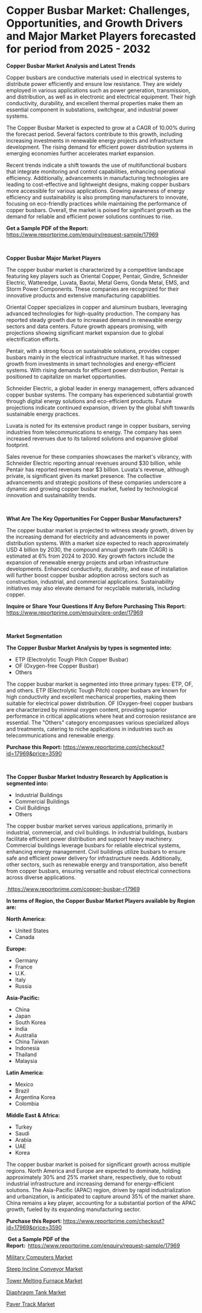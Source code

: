<p><h1>Copper Busbar Market: Challenges, Opportunities, and Growth Drivers and Major Market Players forecasted for period from 2025 - 2032</h1></p><p><strong>Copper Busbar Market Analysis and Latest Trends</strong></p>
<p><p>Copper busbars are conductive materials used in electrical systems to distribute power efficiently and ensure low resistance. They are widely employed in various applications such as power generation, transmission, and distribution, as well as in electronic and electrical equipment. Their high conductivity, durability, and excellent thermal properties make them an essential component in substations, switchgear, and industrial power systems.</p><p>The Copper Busbar Market is expected to grow at a CAGR of 10.00% during the forecast period. Several factors contribute to this growth, including increasing investments in renewable energy projects and infrastructure development. The rising demand for efficient power distribution systems in emerging economies further accelerates market expansion. </p><p>Recent trends indicate a shift towards the use of multifunctional busbars that integrate monitoring and control capabilities, enhancing operational efficiency. Additionally, advancements in manufacturing technologies are leading to cost-effective and lightweight designs, making copper busbars more accessible for various applications. Growing awareness of energy efficiency and sustainability is also prompting manufacturers to innovate, focusing on eco-friendly practices while maintaining the performance of copper busbars. Overall, the market is poised for significant growth as the demand for reliable and efficient power solutions continues to rise.</p></p>
<p><strong>Get a Sample PDF of the Report:&nbsp;</strong> <a href="https://www.reportprime.com/enquiry/request-sample/17969?utm_campaign=3521&utm_medium=2&utm_source=Github&utm_content=ia&utm_term=18032025&utm_id=copper-busbar">https://www.reportprime.com/enquiry/request-sample/17969</a></p>
<p>&nbsp;</p>
<p><strong>Copper Busbar Major Market Players</strong></p>
<p><p>The copper busbar market is characterized by a competitive landscape featuring key players such as Oriental Copper, Pentair, Gindre, Schneider Electric, Watteredge, Luvata, Baotai, Metal Gems, Gonda Metal, EMS, and Storm Power Components. These companies are recognized for their innovative products and extensive manufacturing capabilities.</p><p>Oriental Copper specializes in copper and aluminum busbars, leveraging advanced technologies for high-quality production. The company has reported steady growth due to increased demand in renewable energy sectors and data centers. Future growth appears promising, with projections showing significant market expansion due to global electrification efforts.</p><p>Pentair, with a strong focus on sustainable solutions, provides copper busbars mainly in the electrical infrastructure market. It has witnessed growth from investments in smart technologies and energy-efficient systems. With rising demands for efficient power distribution, Pentair is positioned to capitalize on market opportunities.</p><p>Schneider Electric, a global leader in energy management, offers advanced copper busbar systems. The company has experienced substantial growth through digital energy solutions and eco-efficient products. Future projections indicate continued expansion, driven by the global shift towards sustainable energy practices.</p><p>Luvata is noted for its extensive product range in copper busbars, serving industries from telecommunications to energy. The company has seen increased revenues due to its tailored solutions and expansive global footprint.</p><p>Sales revenue for these companies showcases the market's vibrancy, with Schneider Electric reporting annual revenues around $30 billion, while Pentair has reported revenues near $3 billion. Luvata's revenue, although private, is significant given its market presence. The collective advancements and strategic positions of these companies underscore a dynamic and growing copper busbar market, fueled by technological innovation and sustainability trends.</p></p>
<p>&nbsp;</p>
<p><strong>What Are The Key Opportunities For Copper Busbar Manufacturers?</strong></p>
<p><p>The copper busbar market is projected to witness steady growth, driven by the increasing demand for electricity and advancements in power distribution systems. With a market size expected to reach approximately USD 4 billion by 2030, the compound annual growth rate (CAGR) is estimated at 6% from 2024 to 2030. Key growth factors include the expansion of renewable energy projects and urban infrastructure developments. Enhanced conductivity, durability, and ease of installation will further boost copper busbar adoption across sectors such as construction, industrial, and commercial applications. Sustainability initiatives may also elevate demand for recyclable materials, including copper.</p></p>
<p><strong>Inquire or Share Your Questions If Any Before Purchasing This Report:</strong> <a href="https://www.reportprime.com/enquiry/pre-order/17969?utm_campaign=3521&utm_medium=2&utm_source=Github&utm_content=ia&utm_term=18032025&utm_id=copper-busbar">https://www.reportprime.com/enquiry/pre-order/17969</a></p>
<p>&nbsp;</p>
<p><strong>Market Segmentation</strong></p>
<p><strong>The Copper Busbar Market Analysis by types is segmented into:</strong></p>
<p><ul><li>ETP (Electrolytic Tough Pitch Copper Busbar)</li><li>OF (Oxygen-free Copper Busbar)</li><li>Others</li></ul></p>
<p><p>The copper busbar market is segmented into three primary types: ETP, OF, and others. ETP (Electrolytic Tough Pitch) copper busbars are known for high conductivity and excellent mechanical properties, making them suitable for electrical power distribution. OF (Oxygen-free) copper busbars are characterized by minimal oxygen content, providing superior performance in critical applications where heat and corrosion resistance are essential. The "Others" category encompasses various specialized alloys and treatments, catering to niche applications in industries such as telecommunications and renewable energy.</p></p>
<p><strong>Purchase this Report:&nbsp;</strong><a href="https://www.reportprime.com/checkout?id=17969&price=3590&utm_campaign=3521&utm_medium=2&utm_source=Github&utm_content=ia&utm_term=18032025&utm_id=copper-busbar">https://www.reportprime.com/checkout?id=17969&price=3590</a></p>
<p>&nbsp;</p>
<p><strong>The Copper Busbar Market Industry Research by Application is segmented into:</strong></p>
<p><ul><li>Industrial Buildings</li><li>Commercial Buildings</li><li>Civil Buildings</li><li>Others</li></ul></p>
<p><p>The copper busbar market serves various applications, primarily in industrial, commercial, and civil buildings. In industrial buildings, busbars facilitate efficient power distribution and support heavy machinery. Commercial buildings leverage busbars for reliable electrical systems, enhancing energy management. Civil buildings utilize busbars to ensure safe and efficient power delivery for infrastructure needs. Additionally, other sectors, such as renewable energy and transportation, also benefit from copper busbars, ensuring versatile and robust electrical connections across diverse applications.</p></p>
<p><a href="https://www.reportprime.com/copper-busbar-r17969?utm_campaign=3521&utm_medium=2&utm_source=Github&utm_content=ia&utm_term=18032025&utm_id=copper-busbar">&nbsp;https://www.reportprime.com/copper-busbar-r17969</a></p>
<p><strong>In terms of Region, the Copper Busbar Market Players available by Region are:</strong></p>
<p>
    <p> <strong> North America: </strong>
        <ul>
            <li>United States</li>
            <li>Canada</li>
        </ul>
        </p> 
    <p> <strong> Europe: </strong>
        <ul>
            <li>Germany</li>
            <li>France</li>
            <li>U.K.</li>
            <li>Italy</li>
            <li>Russia</li>
        </ul>
        </p> 
    <p> <strong> Asia-Pacific: </strong>
        <ul>
            <li>China</li>
            <li>Japan</li>
            <li>South Korea</li>
            <li>India</li>
            <li>Australia</li>
            <li>China Taiwan</li>
            <li>Indonesia</li>
            <li>Thailand</li>
            <li>Malaysia</li>
        </ul>
        </p> 
    <p> <strong> Latin America: </strong>
        <ul>
            <li>Mexico</li>
            <li>Brazil</li>
            <li>Argentina Korea</li>
            <li>Colombia</li>
        </ul>
        </p> 
    <p> <strong> Middle East & Africa: </strong>
        <ul>
            <li>Turkey</li>
            <li>Saudi</li>
            <li>Arabia</li>
            <li>UAE</li>
            <li>Korea</li>
        </ul>
    </p>
    </p>
<p><p>The copper busbar market is poised for significant growth across multiple regions. North America and Europe are expected to dominate, holding approximately 30% and 25% market share, respectively, due to robust industrial infrastructure and increasing demand for energy-efficient solutions. The Asia-Pacific (APAC) region, driven by rapid industrialization and urbanization, is anticipated to capture around 35% of the market share. China remains a key player, accounting for a substantial portion of the APAC growth, fueled by its expanding manufacturing sector.</p></p>
<p><strong>Purchase this Report: </strong><a href="https://www.reportprime.com/checkout?id=17969&price=3590&utm_campaign=3521&utm_medium=2&utm_source=Github&utm_content=ia&utm_term=18032025&utm_id=copper-busbar">https://www.reportprime.com/checkout?id=17969&price=3590</a></p>
<p>&nbsp;<strong>Get a Sample PDF of the Report:&nbsp;&nbsp;</strong><a href="https://www.reportprime.com/enquiry/request-sample/17969?utm_campaign=3521&utm_medium=2&utm_source=Github&utm_content=ia&utm_term=18032025&utm_id=copper-busbar">https://www.reportprime.com/enquiry/request-sample/17969</a></p>
<p><strong></strong></p>
<p><p><a href="https://github.com/shirlantosx7/Market-Research-Report-List-1/blob/main/military-computers-market.md?utm_campaign=3521&utm_medium=2&utm_source=Github&utm_content=ia&utm_term=18032025&utm_id=copper-busbar">Military Computers Market</a></p><p><a href="https://www.linkedin.com/pulse/data-global-steep-incline-conveyor-markets-share-size-growth-vvsne?utm_campaign=3521&utm_medium=2&utm_source=Github&utm_content=ia&utm_term=18032025&utm_id=copper-busbar">Steep Incline Conveyor Market</a></p><p><a href="https://www.linkedin.com/pulse/tower-melting-furnace-market-growth-projections-93-cagr-from-guc4e?utm_campaign=3521&utm_medium=2&utm_source=Github&utm_content=ia&utm_term=18032025&utm_id=copper-busbar">Tower Melting Furnace Market</a></p><p><a href="https://www.linkedin.com/pulse/diaphragm-tank-market-analysis-application-sale-volume-share-fgpre?utm_campaign=3521&utm_medium=2&utm_source=Github&utm_content=ia&utm_term=18032025&utm_id=copper-busbar">Diaphragm Tank Market</a></p><p><a href="https://www.linkedin.com/pulse/paver-track-market-expansion-industry-dynamics-regional-vbepe?utm_campaign=3521&utm_medium=2&utm_source=Github&utm_content=ia&utm_term=18032025&utm_id=copper-busbar">Paver Track Market</a></p></p>